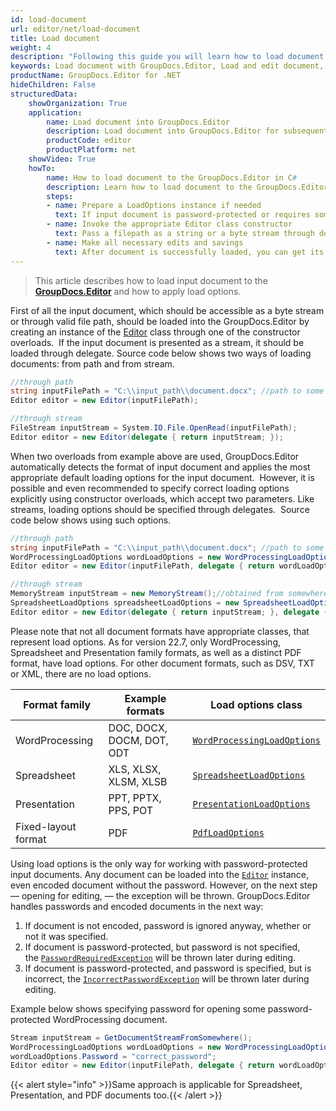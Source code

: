 ```yaml
---
id: load-document
url: editor/net/load-document
title: Load document
weight: 4
description: "Following this guide you will learn how to load document from local disk or file stream for editing with GroupDocs.Editor for .NET API."
keywords: Load document with GroupDocs.Editor, Load and edit document, edit document, edit spreadsheet, edit presentation
productName: GroupDocs.Editor for .NET
hideChildren: False
structuredData:
    showOrganization: True
    application:    
        name: Load document into GroupDocs.Editor
        description: Load document into GroupDocs.Editor for subsequent usage on C# language
        productCode: editor
        productPlatform: net 
    showVideo: True
    howTo:
        name: How to load document to the GroupDocs.Editor in C#
        description: Learn how to load document to the GroupDocs.Editor in C# step by step
        steps:
        - name: Prepare a LoadOptions instance if needed 
          text: If input document is password-protected or requires some adjusting using load, or it is required to specify its format family explicitly, create an appropriate inheritor of the ILoadOptions interface
        - name: Invoke the appropriate Editor class constructor
          text: Pass a filepath as a string or a byte stream through delegate into the most appropriate overload of the constructor of GroupDocs.Editor.Editor class
        - name: Make all necessary edits and savings
          text: After document is successfully loaded, you can get its metainfo, generate its editable version, and finally save it to the resultant file
---
```

> This article describes how to load input document to the [**GroupDocs.Editor**](https://products.groupdocs.com/editor/net) and how to apply load options.

First of all the input document, which should be accessible as a byte stream or through valid file path, should be loaded into the GroupDocs.Editor by creating an instance of the [Editor](https://reference.groupdocs.com/editor/net/groupdocs.editor/editor) class through one of the constructor overloads.  
If the input document is presented as a stream, it should be loaded through delegate. Source code below shows two ways of loading documents: from path and from stream.

```csharp
//through path
string inputFilePath = "C:\\input_path\\document.docx"; //path to some document
Editor editor = new Editor(inputFilePath);

//through stream
FileStream inputStream = System.IO.File.OpenRead(inputFilePath);
Editor editor = new Editor(delegate { return inputStream; });
```

When two overloads from example above are used, GroupDocs.Editor automatically detects the format of input document and applies the most appropriate default loading options for the input document.  
However, it is possible and even recommended to specify correct loading options explicitly using constructor overloads, which accept two parameters. Like streams, loading options should be specified through delegates.  
Source code below shows using such options.

```csharp
//through path
string inputFilePath = "C:\\input_path\\document.docx"; //path to some document
WordProcessingLoadOptions wordLoadOptions = new WordProcessingLoadOptions();
Editor editor = new Editor(inputFilePath, delegate { return wordLoadOptions; }); //passing path and load options (via delegate) to the constructor

//through stream
MemoryStream inputStream = new MemoryStream();//obtained from somewhere
SpreadsheetLoadOptions spreadsheetLoadOptions = new SpreadsheetLoadOptions();
Editor editor = new Editor(delegate { return inputStream; }, delegate { return spreadsheetLoadOptions; });
```

Please note that not all document formats have appropriate classes, that represent load options. As for version 22.7, only WordProcessing, Spreadsheet and Presentation family formats, as well as a distinct PDF format, have load options. For other document formats, such as DSV, TXT or XML, there are no load options.

| Format family | Example formats | Load options class |
| --- | --- | --- |
| WordProcessing | DOC, DOCX, DOCM, DOT, ODT | [`WordProcessingLoadOptions`](https://reference.groupdocs.com/editor/net/groupdocs.editor.options/wordprocessingloadoptions) |
| Spreadsheet | XLS, XLSX, XLSM, XLSB | [`SpreadsheetLoadOptions`](https://reference.groupdocs.com/editor/net/groupdocs.editor.options/spreadsheetloadoptions) |
| Presentation | PPT, PPTX, PPS, POT | [`PresentationLoadOptions`](https://reference.groupdocs.com/editor/net/groupdocs.editor.options/presentationloadoptions) |
| Fixed-layout format | PDF | [`PdfLoadOptions`](https://reference.groupdocs.com/editor/net/groupdocs.editor.options/pdfloadoptions) |

Using load options is the only way for working with password-protected input documents. Any document can be loaded into the [`Editor`](https://reference.groupdocs.com/editor/net/groupdocs.editor/editor) instance, even encoded document without the password. However, on the next step — opening for editing, — the exception will be thrown. GroupDocs.Editor handles passwords and encoded documents in the next way:

1. If document is not encoded, password is ignored anyway, whether or not it was specified.
2. If document is password-protected, but password is not specified, the [`PasswordRequiredException`](https://reference.groupdocs.com/editor/net/groupdocs.editor/passwordrequiredexception) will be thrown later during editing.
3. If document is password-protected, and password is specified, but is incorrect, the [`IncorrectPasswordException`](https://reference.groupdocs.com/editor/net/groupdocs.editor/incorrectpasswordexception) will be thrown later during editing.

Example below shows specifying password for opening some password-protected WordProcessing document.

```csharp
Stream inputStream = GetDocumentStreamFromSomewhere();
WordProcessingLoadOptions wordLoadOptions = new WordProcessingLoadOptions();
wordLoadOptions.Password = "correct_password";
Editor editor = new Editor(inputFilePath, delegate { return wordLoadOptions; });
```

{{< alert style="info" >}}Same approach is applicable for Spreadsheet, Presentation, and PDF documents too.{{< /alert >}}
